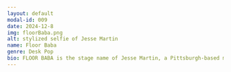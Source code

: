 ```yaml
---
layout: default
modal-id: 009
date: 2024-12-8
img: floorBaba.png
alt: stylized selfie of Jesse Martin
name: Floor Baba
genre: Desk Pop
bio: FLOOR BABA is the stage name of Jesse Martin, a Pittsburgh-based music producer rethinking nostalgia through a vibrant and high-impact lens. With catchy melodies and a penchant towards the enigmatic, FLOOR BABA guides the listener to spaces between chiptune, jazz fusion, hyperpop, experimental ambient, atmospheric drum and bass, and more. FLOOR BABA is the founding member of the record label DESKPOPmusic (2015-2023) and now composes music for games such as Egg Squeeze (Matter Games) and Yars Rising (Atari/WayForward).
---
```

